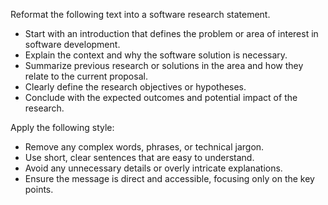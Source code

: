 Reformat the following text into a software research statement.  
- Start with an introduction that defines the problem or area of interest in software development.  
- Explain the context and why the software solution is necessary.  
- Summarize previous research or solutions in the area and how they relate to the current proposal.  
- Clearly define the research objectives or hypotheses.  
- Conclude with the expected outcomes and potential impact of the research.


Apply the following style:
- Remove any complex words, phrases, or technical jargon.  
- Use short, clear sentences that are easy to understand.  
- Avoid any unnecessary details or overly intricate explanations.  
- Ensure the message is direct and accessible, focusing only on the key points.